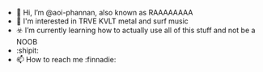 - 👋 Hi, I’m @aoi-phannan, also known as RAAAAAAAA
- :guitar:  I'm interested in TRVE KVLT metal and surf music
- :biohazard:	 I’m currently learning how to actually use all of this stuff and not be a NOOB
- :shipit:
- 📫 How to reach me :finnadie:	

<!---
aoi-phannan/aoi-phannan is a ✨ special ✨ repository because its `README.md` (this file) appears on your GitHub profile.
You can click the Preview link to take a look at your changes.
--->
